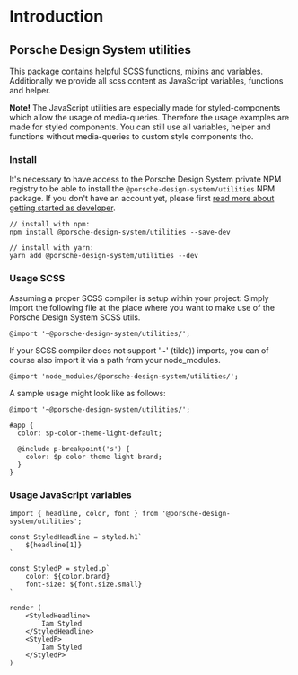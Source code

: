 # Introduction

## Porsche Design System utilities

This package contains helpful SCSS functions, mixins and variables. Additionally we provide all scss content as JavaScript variables, 
functions and helper.

**Note!** The JavaScript utilities are especially made for styled-components which allow the usage of media-queries. 
Therefore the usage examples are made for styled components. You can still use all variables, helper and functions without media-queries to custom style components tho.  

### Install
It's necessary to have access to the Porsche Design System private NPM registry to be able to install the `@porsche-design-system/utilities` NPM package. If you don't have an account yet, please first [read more about getting started as developer](#/start-coding/introduction).
```
// install with npm:
npm install @porsche-design-system/utilities --save-dev

// install with yarn:
yarn add @porsche-design-system/utilities --dev
```

### Usage SCSS

Assuming a proper SCSS compiler is setup within your project: Simply import the following file 
at the place where you want to make use of the Porsche Design System SCSS utils.

```
@import '~@porsche-design-system/utilities/';
```

If your SCSS compiler does not support '~' (tilde)) imports, you can of course also import it via a path from your node_modules.

```
@import 'node_modules/@porsche-design-system/utilities/';
```

A sample usage might look like as follows:

```
@import '~@porsche-design-system/utilities/';

#app {
  color: $p-color-theme-light-default;
  
  @include p-breakpoint('s') {
    color: $p-color-theme-light-brand;
  }
}
```

### Usage JavaScript variables

```
import { headline, color, font } from '@porsche-design-system/utilities';

const StyledHeadline = styled.h1`
    ${headline[1]}
`

const StyledP = styled.p`
    color: ${color.brand}
    font-size: ${font.size.small} 
`

render (
    <StyledHeadline>
        Iam Styled
    </StyledHeadline>
    <StyledP>
        Iam Styled
    </StyledP>
)

```